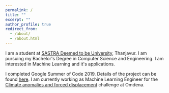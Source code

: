 ```yaml
---
permalink: /
title: ""
excerpt: ""
author_profile: true
redirect_from:
  - /about/
  - /about.html
---
```


I am a student at [SASTRA Deemed to be University](https://sastra.edu), Thanjavur. I am pursuing my Bachelor's Degree in Computer Science and Engineering. I am interested in Machine Learning and it's applications.

I completed Google Summer of Code 2019. Details of the project can be found [here](https://summerofcode.withgoogle.com/projects/#5892666334642176). I am currently working as Machine Learning Engineer for the [Climate anomalies and forced displacement](https://omdena.com/displacement/) challenge at Omdena.
